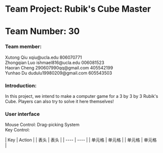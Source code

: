 # Team Project: Rubik's Cube Master
# Team Number: 30

### Team member:
<p>Xutong Qiu         xqiu@ucla.edu              806070771<br>
Zhongqian Luo      ishmael816@ucla.edu        006081523<br>
Haoran Cheng       290607990qq@gmail.com      405542199<br>
Yunhao Du          dudulu19980209@gmail.com   605543503</p>

### Introduction:
In this project, we intend to make a computer game for a 3 by 3 by 3 Rubik's Cube. Players can also try to solve it here themselves!

### User interface
<p>Mouse Control: Drag-picking System<br>
Key Control:</p>
| Key | Action |
|  表头   | 表头  |
|  ----  | ----  |
| 单元格  | 单元格 |
| 单元格  | 单元格 |

